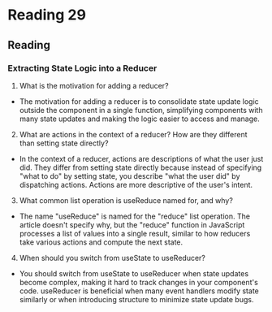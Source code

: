 # Reading 29  

## Reading
### Extracting State Logic into a Reducer

1. What is the motivation for adding a reducer?
- The motivation for adding a reducer is to consolidate state update logic outside the component in a single function, simplifying components with many state updates and making the logic easier to access and manage.

2. What are actions in the context of a reducer? How are they different than setting state directly?
- In the context of a reducer, actions are descriptions of what the user just did. They differ from setting state directly because instead of specifying "what to do" by setting state, you describe "what the user did" by dispatching actions. Actions are more descriptive of the user's intent.

3. What common list operation is useReduce named for, and why?
- The name "useReduce" is named for the "reduce" list operation. The article doesn't specify why, but the "reduce" function in JavaScript processes a list of values into a single result, similar to how reducers take various actions and compute the next state.

4. When should you switch from useState to useReducer?
- You should switch from useState to useReducer when state updates become complex, making it hard to track changes in your component's code. useReducer is beneficial when many event handlers modify state similarly or when introducing structure to minimize state update bugs.